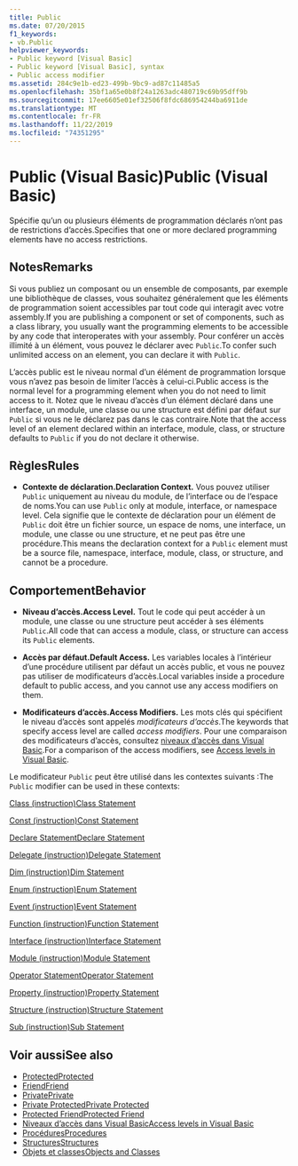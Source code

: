 ```yaml
---
title: Public
ms.date: 07/20/2015
f1_keywords:
- vb.Public
helpviewer_keywords:
- Public keyword [Visual Basic]
- Public keyword [Visual Basic], syntax
- Public access modifier
ms.assetid: 284c9e1b-ed23-499b-9bc9-ad87c11485a5
ms.openlocfilehash: 35bf1a65e0b8f24a1263adc480719c69b95dff9b
ms.sourcegitcommit: 17ee6605e01ef32506f8fdc686954244ba6911de
ms.translationtype: MT
ms.contentlocale: fr-FR
ms.lasthandoff: 11/22/2019
ms.locfileid: "74351295"
---
```

# <a name="public-visual-basic"></a><span data-ttu-id="ae4ab-102">Public (Visual Basic)</span><span class="sxs-lookup"><span data-stu-id="ae4ab-102">Public (Visual Basic)</span></span>
<span data-ttu-id="ae4ab-103">Spécifie qu’un ou plusieurs éléments de programmation déclarés n’ont pas de restrictions d’accès.</span><span class="sxs-lookup"><span data-stu-id="ae4ab-103">Specifies that one or more declared programming elements have no access restrictions.</span></span>  
  
## <a name="remarks"></a><span data-ttu-id="ae4ab-104">Notes</span><span class="sxs-lookup"><span data-stu-id="ae4ab-104">Remarks</span></span>  
 <span data-ttu-id="ae4ab-105">Si vous publiez un composant ou un ensemble de composants, par exemple une bibliothèque de classes, vous souhaitez généralement que les éléments de programmation soient accessibles par tout code qui interagit avec votre assembly.</span><span class="sxs-lookup"><span data-stu-id="ae4ab-105">If you are publishing a component or set of components, such as a class library, you usually want the programming elements to be accessible by any code that interoperates with your assembly.</span></span> <span data-ttu-id="ae4ab-106">Pour conférer un accès illimité à un élément, vous pouvez le déclarer avec `Public`.</span><span class="sxs-lookup"><span data-stu-id="ae4ab-106">To confer such unlimited access on an element, you can declare it with `Public`.</span></span>  
  
 <span data-ttu-id="ae4ab-107">L’accès public est le niveau normal d’un élément de programmation lorsque vous n’avez pas besoin de limiter l’accès à celui-ci.</span><span class="sxs-lookup"><span data-stu-id="ae4ab-107">Public access is the normal level for a programming element when you do not need to limit access to it.</span></span> <span data-ttu-id="ae4ab-108">Notez que le niveau d’accès d’un élément déclaré dans une interface, un module, une classe ou une structure est défini par défaut sur `Public` si vous ne le déclarez pas dans le cas contraire.</span><span class="sxs-lookup"><span data-stu-id="ae4ab-108">Note that the access level of an element declared within an interface, module, class, or structure defaults to `Public` if you do not declare it otherwise.</span></span>  
  
## <a name="rules"></a><span data-ttu-id="ae4ab-109">Règles</span><span class="sxs-lookup"><span data-stu-id="ae4ab-109">Rules</span></span>  
  
- <span data-ttu-id="ae4ab-110">**Contexte de déclaration.**</span><span class="sxs-lookup"><span data-stu-id="ae4ab-110">**Declaration Context.**</span></span> <span data-ttu-id="ae4ab-111">Vous pouvez utiliser `Public` uniquement au niveau du module, de l’interface ou de l’espace de noms.</span><span class="sxs-lookup"><span data-stu-id="ae4ab-111">You can use `Public` only at module, interface, or namespace level.</span></span> <span data-ttu-id="ae4ab-112">Cela signifie que le contexte de déclaration pour un élément de `Public` doit être un fichier source, un espace de noms, une interface, un module, une classe ou une structure, et ne peut pas être une procédure.</span><span class="sxs-lookup"><span data-stu-id="ae4ab-112">This means the declaration context for a `Public` element must be a source file, namespace, interface, module, class, or structure, and cannot be a procedure.</span></span>  
  
## <a name="behavior"></a><span data-ttu-id="ae4ab-113">Comportement</span><span class="sxs-lookup"><span data-stu-id="ae4ab-113">Behavior</span></span>  
  
- <span data-ttu-id="ae4ab-114">**Niveau d’accès.**</span><span class="sxs-lookup"><span data-stu-id="ae4ab-114">**Access Level.**</span></span> <span data-ttu-id="ae4ab-115">Tout le code qui peut accéder à un module, une classe ou une structure peut accéder à ses éléments `Public`.</span><span class="sxs-lookup"><span data-stu-id="ae4ab-115">All code that can access a module, class, or structure can access its `Public` elements.</span></span>  
  
- <span data-ttu-id="ae4ab-116">**Accès par défaut.**</span><span class="sxs-lookup"><span data-stu-id="ae4ab-116">**Default Access.**</span></span> <span data-ttu-id="ae4ab-117">Les variables locales à l’intérieur d’une procédure utilisent par défaut un accès public, et vous ne pouvez pas utiliser de modificateurs d’accès.</span><span class="sxs-lookup"><span data-stu-id="ae4ab-117">Local variables inside a procedure default to public access, and you cannot use any access modifiers on them.</span></span>  
  
- <span data-ttu-id="ae4ab-118">**Modificateurs d’accès.**</span><span class="sxs-lookup"><span data-stu-id="ae4ab-118">**Access Modifiers.**</span></span> <span data-ttu-id="ae4ab-119">Les mots clés qui spécifient le niveau d’accès sont appelés *modificateurs d’accès*.</span><span class="sxs-lookup"><span data-stu-id="ae4ab-119">The keywords that specify access level are called *access modifiers*.</span></span> <span data-ttu-id="ae4ab-120">Pour une comparaison des modificateurs d’accès, consultez [niveaux d’accès dans Visual Basic](../../../visual-basic/programming-guide/language-features/declared-elements/access-levels.md).</span><span class="sxs-lookup"><span data-stu-id="ae4ab-120">For a comparison of the access modifiers, see [Access levels in Visual Basic](../../../visual-basic/programming-guide/language-features/declared-elements/access-levels.md).</span></span>  
  
 <span data-ttu-id="ae4ab-121">Le modificateur `Public` peut être utilisé dans les contextes suivants :</span><span class="sxs-lookup"><span data-stu-id="ae4ab-121">The `Public` modifier can be used in these contexts:</span></span>  
  
 [<span data-ttu-id="ae4ab-122">Class (instruction)</span><span class="sxs-lookup"><span data-stu-id="ae4ab-122">Class Statement</span></span>](../../../visual-basic/language-reference/statements/class-statement.md)  
  
 [<span data-ttu-id="ae4ab-123">Const (instruction)</span><span class="sxs-lookup"><span data-stu-id="ae4ab-123">Const Statement</span></span>](../../../visual-basic/language-reference/statements/const-statement.md)  
  
 [<span data-ttu-id="ae4ab-124">Declare Statement</span><span class="sxs-lookup"><span data-stu-id="ae4ab-124">Declare Statement</span></span>](../../../visual-basic/language-reference/statements/declare-statement.md)  
  
 [<span data-ttu-id="ae4ab-125">Delegate (instruction)</span><span class="sxs-lookup"><span data-stu-id="ae4ab-125">Delegate Statement</span></span>](../../../visual-basic/language-reference/statements/delegate-statement.md)  
  
 [<span data-ttu-id="ae4ab-126">Dim (instruction)</span><span class="sxs-lookup"><span data-stu-id="ae4ab-126">Dim Statement</span></span>](../../../visual-basic/language-reference/statements/dim-statement.md)  
  
 [<span data-ttu-id="ae4ab-127">Enum (instruction)</span><span class="sxs-lookup"><span data-stu-id="ae4ab-127">Enum Statement</span></span>](../../../visual-basic/language-reference/statements/enum-statement.md)  
  
 [<span data-ttu-id="ae4ab-128">Event (instruction)</span><span class="sxs-lookup"><span data-stu-id="ae4ab-128">Event Statement</span></span>](../../../visual-basic/language-reference/statements/event-statement.md)  
  
 [<span data-ttu-id="ae4ab-129">Function (instruction)</span><span class="sxs-lookup"><span data-stu-id="ae4ab-129">Function Statement</span></span>](../../../visual-basic/language-reference/statements/function-statement.md)  
  
 [<span data-ttu-id="ae4ab-130">Interface (instruction)</span><span class="sxs-lookup"><span data-stu-id="ae4ab-130">Interface Statement</span></span>](../../../visual-basic/language-reference/statements/interface-statement.md)  
  
 [<span data-ttu-id="ae4ab-131">Module (instruction)</span><span class="sxs-lookup"><span data-stu-id="ae4ab-131">Module Statement</span></span>](../../../visual-basic/language-reference/statements/module-statement.md)  
  
 [<span data-ttu-id="ae4ab-132">Operator Statement</span><span class="sxs-lookup"><span data-stu-id="ae4ab-132">Operator Statement</span></span>](../../../visual-basic/language-reference/statements/operator-statement.md)  
  
 [<span data-ttu-id="ae4ab-133">Property (instruction)</span><span class="sxs-lookup"><span data-stu-id="ae4ab-133">Property Statement</span></span>](../../../visual-basic/language-reference/statements/property-statement.md)  
  
 [<span data-ttu-id="ae4ab-134">Structure (instruction)</span><span class="sxs-lookup"><span data-stu-id="ae4ab-134">Structure Statement</span></span>](../../../visual-basic/language-reference/statements/structure-statement.md)  
  
 [<span data-ttu-id="ae4ab-135">Sub (instruction)</span><span class="sxs-lookup"><span data-stu-id="ae4ab-135">Sub Statement</span></span>](../../../visual-basic/language-reference/statements/sub-statement.md)  
  
## <a name="see-also"></a><span data-ttu-id="ae4ab-136">Voir aussi</span><span class="sxs-lookup"><span data-stu-id="ae4ab-136">See also</span></span>

- [<span data-ttu-id="ae4ab-137">Protected</span><span class="sxs-lookup"><span data-stu-id="ae4ab-137">Protected</span></span>](../../../visual-basic/language-reference/modifiers/protected.md)
- [<span data-ttu-id="ae4ab-138">Friend</span><span class="sxs-lookup"><span data-stu-id="ae4ab-138">Friend</span></span>](../../../visual-basic/language-reference/modifiers/friend.md)
- [<span data-ttu-id="ae4ab-139">Private</span><span class="sxs-lookup"><span data-stu-id="ae4ab-139">Private</span></span>](../../../visual-basic/language-reference/modifiers/private.md)
- [<span data-ttu-id="ae4ab-140">Private Protected</span><span class="sxs-lookup"><span data-stu-id="ae4ab-140">Private Protected</span></span>](private-protected.md)
- [<span data-ttu-id="ae4ab-141">Protected Friend</span><span class="sxs-lookup"><span data-stu-id="ae4ab-141">Protected Friend</span></span>](protected-friend.md)
- [<span data-ttu-id="ae4ab-142">Niveaux d’accès dans Visual Basic</span><span class="sxs-lookup"><span data-stu-id="ae4ab-142">Access levels in Visual Basic</span></span>](../../../visual-basic/programming-guide/language-features/declared-elements/access-levels.md)
- [<span data-ttu-id="ae4ab-143">Procédures</span><span class="sxs-lookup"><span data-stu-id="ae4ab-143">Procedures</span></span>](../../../visual-basic/programming-guide/language-features/procedures/index.md)
- [<span data-ttu-id="ae4ab-144">Structures</span><span class="sxs-lookup"><span data-stu-id="ae4ab-144">Structures</span></span>](../../../visual-basic/programming-guide/language-features/data-types/structures.md)
- [<span data-ttu-id="ae4ab-145">Objets et classes</span><span class="sxs-lookup"><span data-stu-id="ae4ab-145">Objects and Classes</span></span>](../../../visual-basic/programming-guide/language-features/objects-and-classes/index.md)
